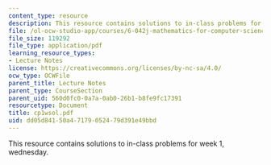 ```yaml
---
content_type: resource
description: This resource contains solutions to in-class problems for week 1, wednesday.
file: /ol-ocw-studio-app/courses/6-042j-mathematics-for-computer-science-fall-2005/dd05d84150a47179052479d391e49bbd_cp1wsol.pdf
file_size: 119292
file_type: application/pdf
learning_resource_types:
- Lecture Notes
license: https://creativecommons.org/licenses/by-nc-sa/4.0/
ocw_type: OCWFile
parent_title: Lecture Notes
parent_type: CourseSection
parent_uid: 560d0fc0-0a7a-0ab0-26b1-b8fe9fc17391
resourcetype: Document
title: cp1wsol.pdf
uid: dd05d841-50a4-7179-0524-79d391e49bbd
---
```

This resource contains solutions to in-class problems for week 1, wednesday.